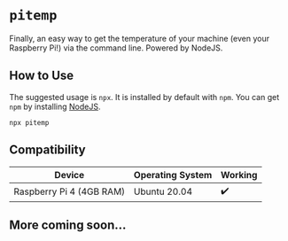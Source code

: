 # `pitemp`

Finally, an easy way to get the temperature of your machine (even your Raspberry Pi!) via the command line. Powered by NodeJS.

## How to Use

The suggested usage is `npx`. It is installed by default with `npm`. You can get `npm` by installing [NodeJS](https://nodejs.org/en/).

```
npx pitemp
```

## Compatibility

| Device                   | Operating System | Working |
| ------------------------ | ---------------- | ------- |
| Raspberry Pi 4 (4GB RAM) | Ubuntu 20.04     | ✔️      |

## More coming soon...

